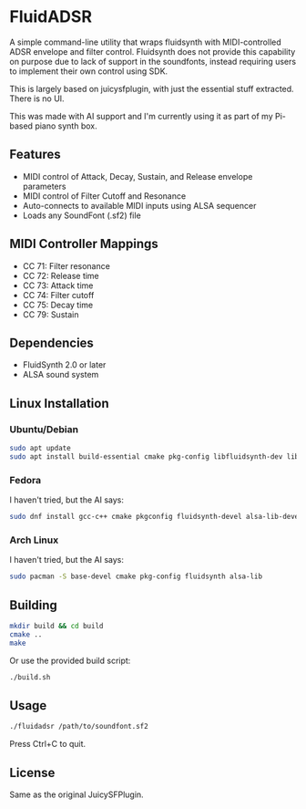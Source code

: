 # FluidADSR

A simple command-line utility that wraps fluidsynth with MIDI-controlled ADSR envelope and filter control. Fluidsynth does not provide this capability on purpose due to lack of support in the soundfonts, instead requiring users to implement their own control using SDK.

This is largely based on juicysfplugin, with just the essential stuff extracted. There is no UI.

This was made with AI support and I'm currently using it as part of my Pi-based piano synth box.

## Features

- MIDI control of Attack, Decay, Sustain, and Release envelope parameters
- MIDI control of Filter Cutoff and Resonance
- Auto-connects to available MIDI inputs using ALSA sequencer
- Loads any SoundFont (.sf2) file

## MIDI Controller Mappings

- CC 71: Filter resonance
- CC 72: Release time
- CC 73: Attack time
- CC 74: Filter cutoff
- CC 75: Decay time
- CC 79: Sustain

## Dependencies

- FluidSynth 2.0 or later
- ALSA sound system

## Linux Installation

### Ubuntu/Debian

```bash
sudo apt update
sudo apt install build-essential cmake pkg-config libfluidsynth-dev libasound2-dev
```

### Fedora

I haven't tried, but the AI says:

```bash
sudo dnf install gcc-c++ cmake pkgconfig fluidsynth-devel alsa-lib-devel
```

### Arch Linux

I haven't tried, but the AI says:

```bash
sudo pacman -S base-devel cmake pkg-config fluidsynth alsa-lib
```

## Building

```bash
mkdir build && cd build
cmake ..
make
```

Or use the provided build script:
```bash
./build.sh
```

## Usage

```bash
./fluidadsr /path/to/soundfont.sf2
```

Press Ctrl+C to quit.

## License

Same as the original JuicySFPlugin.